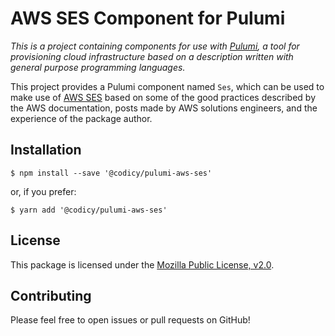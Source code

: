 # AWS SES Component for Pulumi

_This is a project containing components for use with [Pulumi][pulumi], a tool for provisioning cloud infrastructure
based on a description written with general purpose programming languages._

This project provides a Pulumi component named `Ses`, which can be used to make use of [AWS SES][ses] based on some of the good practices described by the AWS documentation, posts made by AWS solutions engineers, and the experience of the
package author.

## Installation

```shell
$ npm install --save '@codicy/pulumi-aws-ses'
```

or, if you prefer:

```shell
$ yarn add '@codicy/pulumi-aws-ses'
```

## License

This package is licensed under the [Mozilla Public License, v2.0][mpl2].

## Contributing

Please feel free to open issues or pull requests on GitHub!

[pulumi]: https://pulumi.io
[ses]: https://aws.amazon.com/ses/
[mpl2]: https://www.mozilla.org/en-US/MPL/2.0/
